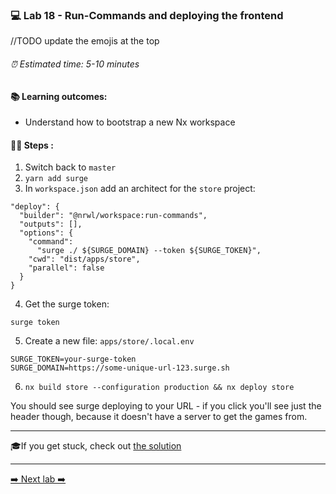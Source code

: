 ### 💻 Lab 18 - Run-Commands and deploying the frontend

//TODO update the emojis at the top

###### ⏰ Estimated time: 5-10 minutes

#### 📚 Learning outcomes:

- Understand how to bootstrap a new Nx workspace

#### 🏋️‍♀️ Steps :

1. Switch back to `master`
2. `yarn add surge`
3. In `workspace.json` add an architect for the `store` project:

```
"deploy": {
  "builder": "@nrwl/workspace:run-commands",
  "outputs": [],
  "options": {
    "command":
      "surge ./ ${SURGE_DOMAIN} --token ${SURGE_TOKEN}",
    "cwd": "dist/apps/store",
    "parallel": false
  }
}
```

4. Get the surge token:

```
surge token
```

5. Create a new file: `apps/store/.local.env`

```
SURGE_TOKEN=your-surge-token
SURGE_DOMAIN=https://some-unique-url-123.surge.sh
```

6. `nx build store --configuration production && nx deploy store`

You should see surge deploying to your URL - if you click you'll see just the header though, because it doesn't have a server to get the games from.

---

🎓If you get stuck, check out [the solution](SOLUTION.md)

---

[➡️ Next lab ➡️](../lab13/LAB.md)
